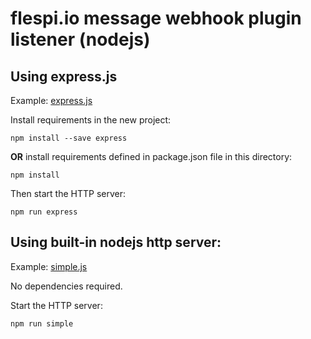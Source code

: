 # flespi.io message webhook plugin listener (nodejs)

## Using express.js

Example: [express.js](express.js)

Install requirements in the new project:

    npm install --save express

**OR** install requirements defined in package.json file in this directory:

    npm install

Then start the HTTP server:

    npm run express

## Using built-in nodejs http server:

Example: [simple.js](simple.js)

No dependencies required.

Start the HTTP server:

    npm run simple
